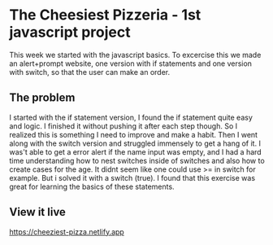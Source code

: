 # The Cheesiest Pizzeria - 1st javascript project

This week we started with the javascript basics. To excercise this we made an alert+prompt website, one version with if statements and one version with switch, so that the user can make an order. 

## The problem

I started with the if statement version, I found the if statement quite easy and logic. I finished it without pushing it after each step though. So I realized this is something I need to improve and make a habit. Then I went along with the switch version and struggled immensely to get a hang of it. I was't able to get a error alert if the name input was empty, and I had a hard time understanding how to nest switches inside of switches and also how to create cases for the age. It didnt seem like one could use >= in switch for example. But i solved it with a switch (true). I found that this exercise was great for learning the basics of these statements. 

## View it live

https://cheeziest-pizza.netlify.app
